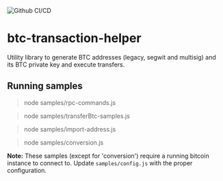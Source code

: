 ![Github CI/CD](https://github.com/rsksmart/btc-transaction-helper/actions/workflows/workflow.yml/badge.svg)

# btc-transaction-helper

Utility library to generate BTC addresses (legacy, segwit and multisig) and its BTC private key and execute transfers.
## Running samples

> node samples/rpc-commands.js

> node samples/transferBtc-samples.js

> node samples/import-address.js

> node samples/conversion.js
 
**Note:** These samples (except for 'conversion') require a running bitcoin instance to connect to. Update `samples/config.js` with the proper configuration.
